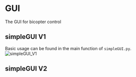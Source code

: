 # GUI
The GUI for bicopter control
## simpleGUI V1

Basic usage can be found in the main function of `simpleGUI.py`. ![simpleGUI_V1](/Users/hanqingqi/Library/CloudStorage/Dropbox/DTR_Lehigh/GUI/Figures/simpleGUI_V1.png)

## simpleGUI V2

